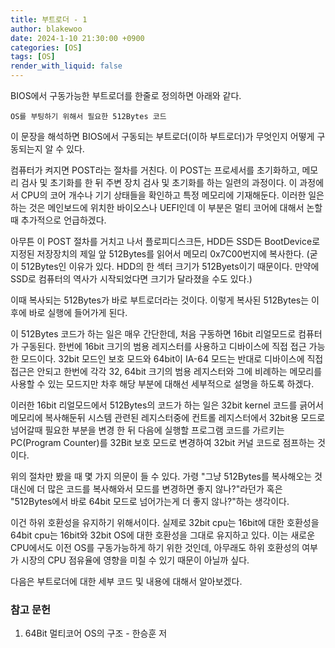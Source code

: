 ```yaml
---
title: 부트로더 - 1
author: blakewoo
date: 2024-1-10 21:30:00 +0900
categories: [OS]
tags: [OS]
render_with_liquid: false
---
```


BIOS에서 구동가능한 부트로더를 한줄로 정의하면 아래와 같다.
```
OS를 부팅하기 위해서 필요한 512Bytes 코드
```

이 문장을 해석하면 BIOS에서 구동되는 부트로더(이하 부트로더)가 무엇인지 어떻게 구동되는지 알 수 있다.

컴퓨터가 켜지면 POST라는 절차를 거친다.
이 POST는 프로세서를 초기화하고, 메모리 검사 및 초기화를 한 뒤 주변 장치 검사 및 초기화를
하는 일련의 과정이다. 이 과정에서 CPU의 코어 개수나 기기 상태들을 확인하고 특정 메모리에 
기재해둔다. 이러한 일은 하는 것은 메인보드에 위치한 바이오스나 UEFI인데
이 부분은 멀티 코어에 대해서 논할때 추가적으로 언급하겠다.

아무튼 이 POST 절차를 거치고 나서 플로피디스크든, HDD든 SSD든 BootDevice로 지정된
저장장치의 제일 앞 512Bytes를 읽어서 메모리 0x7C00번지에 복사한다.
(굳이 512Bytes인 이유가 있다. HDD의 한 섹터 크기가 512Byets이기 때문이다.
만약에 SSD로 컴퓨터의 역사가 시작되었다면 크기가 달라졌을 수도 있다.)

이때 복사되는 512Bytes가 바로 부트로더라는 것이다.
이렇게 복사된 512Bytes는 이후에 바로 실행에 들어가게 된다.

이 512Bytes 코드가 하는 일은 매우 간단한데,
처음 구동하면 16bit 리얼모드로 컴퓨터가 구동된다. 한번에 16bit 크기의 범용 레지스터를 사용하고
디바이스에 직접 접근 가능한 모드이다. 32bit 모드인 보호 모드와 64bit이 IA-64 모드는
반대로 디바이스에 직접 접근은 안되고 한번에 각각 32, 64bit 크기의 범용 레지스터와 그에 비례하는
메모리를 사용할 수 있는 모드지만 차후 해당 부분에 대해선 세부적으로 설명을 하도록 하겠다.

이러한 16bit 리얼모드에서 512Bytes의 코드가 하는 일은
32bit kernel 코드를 긁어서 메모리에 복사해둔뒤
시스템 관련된 레지스터중에 컨트롤 레지스터에서 32bit용 모드로 넘어갈때 필요한 부분을 변경 한 뒤
다음에 실행할 프로그램 코드를 가르키는 PC(Program Counter)를 32Bit 보호 모드로 변경하여
32bit 커널 코드로 점프하는 것이다.

위의 절차만 봤을 때 몇 가지 의문이 들 수 있다.
가령 "그냥 512Bytes를 복사해오는 것 대신에 더 많은 코드를 복사해와서 모드를 변경하면 좋지 않나?"라던가
혹은 "512Bytes에서 바로 64bit 모드로 넘어가는게 더 좋지 않나?"하는 생각이다.

이건 하위 호환성을 유지하기 위해서이다. 실제로 32bit cpu는 16bit에 대한 호환성을 64bit cpu는
16bit와 32bit OS에 대한 호환성을 그대로 유지하고 있다.
이는 새로운 CPU에서도 이전 OS를 구동가능하게 하기 위한 것인데, 아무래도 하위 호환성의 여부가
시장의 CPU 점유율에 영향을 미칠 수 있기 때문이 아닐까 싶다.

다음은 부트로더에 대한 세부 코드 및 내용에 대해서 알아보겠다.

### 참고 문헌
1. 64Bit 멀티코어 OS의 구조 - 한승훈 저
